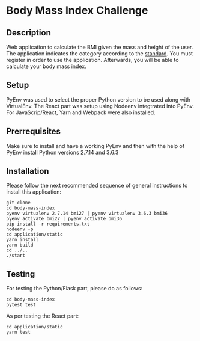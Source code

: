 # Body Mass Index Challenge

## Description
Web application to calculate the BMI given the mass and height of the user. The application indicates the category according to the [standard](http://en.wikipedia.org/wiki/Body_mass_index#Categories). You must register in order to use the application. Afterwards, you will be able to calculate your body mass index.

## Setup
PyEnv was used to select the proper Python version to be used along with
VirtualEnv. The React part was setup using Nodeenv integtrated into PyEnv.
For JavaScrip/React, Yarn and Webpack were also installed.

## Prerrequisites
Make sure to install and have a working PyEnv and then with the help of PyEnv
install Python versions 2.7.14 and 3.6.3

## Installation
Please follow the next recommended sequence of general instructions to install
this application:

    git clone
    cd body-mass-index
    pyenv virtualenv 2.7.14 bmi27 | pyenv virtualenv 3.6.3 bmi36
    pyenv activate bmi27 | pyenv activate bmi36
    pip install -r requirements.txt
    nodeenv -p
    cd application/static
    yarn install
    yarn build
    cd ../..
    ./start

## Testing
For testing the Python/Flask part, please do as follows:

    cd body-mass-index
    pytest test

As per testing the React part:

    cd application/static
    yarn test
